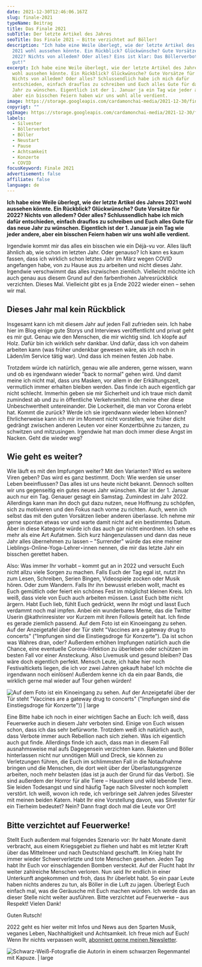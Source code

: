 ```yaml
---
date: 2021-12-30T12:46:06.167Z
slug: finale-2021
typeName: Beitrag
title: Das Finale 2021
subTitle: Der letzte Artikel des Jahres
seoTitle: Das Finale 2021 – Bitte verzichtet auf Böller!
description: "Ich habe eine Weile überlegt, wie der letzte Artikel des Jahres
  2021 wohl aussehen könnte. Ein Rückblick? Glückwünsche? Gute Vorsätze für
  2022? Nichts von alledem? Oder alles? Eins ist klar: Das Böllerverbot ist
  gut!"
excerpt: Ich habe eine Weile überlegt, wie der letzte Artikel des Jahres 2021
  wohl aussehen könnte. Ein Rückblick? Glückwünsche? Gute Vorsätze für 2022?
  Nichts von alledem? Oder alles? Schlussendlich habe ich mich dafür
  entschieden, einfach drauflos zu schreiben und Euch alles Gute für das neue
  Jahr zu wünschen. Eigentlich ist der 1. Januar ja ein Tag wie jeder andere,
  aber ein bisschen Feiern haben wir uns wohl alle verdient.
image: https://storage.googleapis.com/cardamonchai-media/2021-12-30/finale-2021-jpg-imagine-a8a8a8_88867c_1024_768/640.webp
copyrigt: ""
ogImage: https://storage.googleapis.com/cardamonchai-media/2021-12-30/finale-2021-fb-png-imagine-a8a8a8_7e7c75_1200_628/640.webp
labels:
  - Silvester
  - Böllerverbot
  - Böller
  - Neustart
  - Pause
  - Achtsamkeit
  - Konzerte
  - COVID
focusKeyword: Finale 2021
advertisement: false
affiliate: false
language: de
---
```

**Ich habe eine Weile überlegt, wie der letzte Artikel des Jahres 2021 wohl aussehen könnte. Ein Rückblick? Glückwünsche? Gute Vorsätze für 2022? Nichts von alledem? Oder alles? Schlussendlich habe ich mich dafür entschieden, einfach drauflos zu schreiben und Euch alles Gute für das neue Jahr zu wünschen. Eigentlich ist der 1. Januar ja ein Tag wie jeder andere, aber ein bisschen Feiern haben wir uns wohl alle verdient.**

Irgendwie kommt mir das alles ein bisschen wie ein Déjà-vu vor. Alles läuft ähnlich ab, wie schon im letzten Jahr. Oder genauso? Ich kann es kaum fassen, dass ich wirklich schon letztes Jahr im März wegen COVID angefangen habe, von zu Hause aus zu arbeiten und nicht dieses Jahr. Irgendwie verschwimmt das alles inzwischen ziemlich. Vielleicht möchte ich auch genau aus diesem Grund auf den farbenfrohen Jahresrückblick verzichten. Dieses Mal. Vielleicht gibt es ja Ende 2022 wieder einen – sehen wir mal.

## Dieses Jahr mal kein Rückblick

Insgesamt kann ich mit diesem Jahr auf jeden Fall zufrieden sein. Ich habe hier im Blog einige gute Storys und Interviews veröffentlicht und privat geht es mir gut. Genau wie den Menschen, die mir wichtig sind. Ich klopfe auf Holz. Dafür bin ich wirklich sehr dankbar. Und dafür, dass ich von daheim arbeiten kann (was früher undenkbar gewesen wäre, als ich noch in Läden/im Service tätig war). Und dass ich meinen festen Job habe.

Trotzdem würde ich natürlich, genau wie alle anderen, gerne wissen, wann und ob es irgendwann wieder "back to normal" gehen wird. Und damit meine ich nicht mal, dass uns Masken, vor allem in der Erkältungszeit, vermutlich immer erhalten bleiben werden. Das finde ich auch eigentlich gar nicht schlecht. Immerhin geben sie mir Sicherheit und ich traue mich damit zumindest ab und zu in öffentliche Verkehrsmittel. Ich meine eher diese Unbeschwertheit untereinander. Die Lockerheit, die man vor Corona erlebt hat. Kommt die zurück? Werde ich sie irgendwann wieder leben können? Ehrlicherweise kann ich mir im Moment nicht vorstellen, wie früher dicht gedrängt zwischen anderen Leuten vor einer Konzertbühne zu tanzen, zu schwitzen und mitzusingen. Irgendwie hat man doch immer diese Angst im Nacken. Geht die wieder weg?

## Wie geht es weiter?

Wie läuft es mit den Impfungen weiter? Mit den Varianten? Wird es weitere Viren geben? Das wird es ganz bestimmt. Doch: Wie werden sie unser Leben beeinflussen? Das alles ist uns heute nicht bekannt. Dennoch sollten wir uns gegenseitig ein gutes neues Jahr wünschen. Klar ist der 1. Januar auch nur ein Tag. Genauer gesagt ein Samstag. Zumindest im Jahr 2022. Allerdings kann man ihn doch gut dazu nutzen, neue Hoffnung zu schöpfen, sich zu motivieren und den Fokus nach vorne zu richten. Auch, wenn ich selbst das mit den guten Vorsätzen lieber anderen überlasse. Ich nehme mir gerne spontan etwas vor und warte damit nicht auf ein bestimmtes Datum. Aber in diese Kategorie würde ich das auch gar nicht einordnen. Ich sehe es mehr als eine Art Aufatmen. Sich kurz hängenzulassen und dann das neue Jahr alles übernehmen zu lassen – "Surrender" würde das eine meiner Lieblings-Online-Yoga-Lehrer⋆innen nennen, die mir das letzte Jahr ein bisschen gerettet haben.

Also: Was immer Ihr vorhabt – kommt gut an in 2022 und versucht Euch nicht allzu viele Sorgen zu machen. Falls Euch der Tag egal ist, nutzt ihn zum Lesen, Schreiben, Serien Bingen, Videospiele zocken oder Musik hören. Oder zum Wandern. Falls Ihr ihn bewusst erleben wollt, macht es Euch gemütlich oder feiert ein schönes Fest im möglichst kleinen Kreis. Ich weiß, dass viele von Euch auch arbeiten müssen. Lasst Euch bitte nicht ärgern. Habt Euch lieb, fühlt Euch gedrückt, wenn Ihr mögt und lasst Euch verdammt noch mal impfen. Anbei ein wunderbares Meme, das die Twitter Userin @kathrinresister vor Kurzem mit ihren Followis geteilt hat. Ich finde es gerade ziemlich passend. Auf dem Foto ist ein Kinoeingang zu sehen. Auf der Anzeigetafel über der Tür steht "Vaccines are a gateway drug to concerts" ("Impfungen sind die Einstiegsdroge für Konzerte"). Da ist schon was Wahres dran, oder? Außerdem erhöhen Impfungen natürlich auch die Chance, eine eventuelle Corona-Infektion zu überleben oder schützen im besten Fall vor einer Ansteckung. Also Livemusik und gesund bleiben? Das wäre doch eigentlich perfekt. Mensch Leute, ich habe hier noch Festivaltickets liegen, die ich vor zwei Jahren gekauft habe! Ich möchte die irgendwann noch einlösen! Außerdem kenne ich da ein paar Bands, die wirklich gerne mal wieder auf Tour gehen würden!

![Auf dem Foto ist ein Kinoeingang zu sehen. Auf der Anzeigetafel über der Tür steht "Vaccines are a gateway drug to concerts" ("Impfungen sind die Einstiegsdroge für Konzerte")) | large](https://storage.googleapis.com/cardamonchai-media/2021-12-30/finale-2022-twitter-vaccines-jpg-imagine-f8f8f8_a3988f_1024_768/640.webp "\"Impfungen sind eine Einstiegsdroge für Konzerte\". Meme: @kathrinresister, Twitter")

Eine Bitte habe ich noch in einer wichtigen Sache an Euch: Ich weiß, dass Feuerwerke auch in diesem Jahr verboten sind. Einige von Euch wissen schon, dass ich das sehr befürworte. Trotzdem weiß ich natürlich auch, dass Verbote immer auch Rebellion nach sich ziehen. Was ich eigentlich auch gut finde. Allerdings finde ich auch, dass man in diesem Fall ausnahmsweise mal aufs Dagegensein verzichten kann. Raketen und Böller hinterlassen nicht nur unnötigen Müll und Dreck, sie können zu Verletzungen führen, die Euch im schlimmsten Fall in die Notaufnahme bringen und die Menschen, die dort weit über der Überlastungsgrenze arbeiten, noch mehr belasten (das ist ja auch der Grund für das Verbot). Sie sind außerdem der Horror für alle Tiere – Haustiere und wild lebende Tiere. Sie leiden Todesangst und sind häufig Tage nach Silvester noch komplett verstört. Ich weiß, wovon ich rede, ich verbringe seit Jahren jedes Silvester mit meinen beiden Katern. Habt Ihr eine Vorstellung davon, was Silvester für ein Tierheim bedeutet? Nein? Dann fragt doch mal die Leute vor Ort!

## Bitte verzichtet auf Feuerwerke!

Stellt Euch außerdem mal folgendes Szenario vor: Ihr habt Monate damit verbracht, aus einem Kriegsgebiet zu fliehen und habt es mit letzter Kraft über das Mittelmeer und nach Deutschland geschafft. Im Krieg habt Ihr immer wieder Schwerverletzte und tote Menschen gesehen. Jeden Tag habt Ihr Euch vor einschlagenden Bomben versteckt. Auf der Flucht habt Ihr weiter zahlreiche Menschen verloren. Nun seid Ihr endlich in einer Unterkunft angekommen und froh, dass Ihr überlebt habt. So ein paar Leute haben nichts anderes zu tun, als Böller in die Luft zu jagen. Überlegt Euch einfach mal, was die Geräusche mit Euch machen würden. Ich werde das an dieser Stelle nicht weiter ausführen. Bitte verzichtet auf Feuerwerke – aus Respekt! Vielen Dank!

Guten Rutsch!

2022 geht es hier weiter mit Infos und News aus den Sparten Musik, veganes Leben, Nachhaltigkeit und Achtsamkeit. Ich freue mich auf Euch! Wenn Ihr nichts verpassen wollt, [abonniert gerne meinen Newsletter](https://mailchi.mp/94bdbb6fded3/cardamonchai).

![Schwarz-Weiß-Fotografie die Autorin in einem schwarzen Regenmantel mit Kapuze. | large](https://storage.googleapis.com/cardamonchai-media/2021-12-30/finale-2021-nordkapp-jpg-imagine-b8b8b8_717173_1024_768/640.webp "Das Finale 2021.")